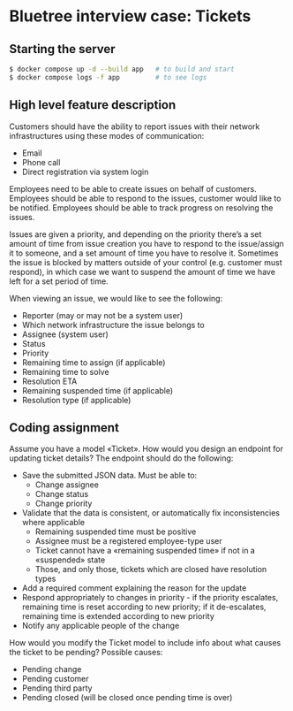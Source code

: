 # Bluetree interview case: Tickets

## Starting the server

```sh
$ docker compose up -d --build app   # to build and start
$ docker compose logs -f app         # to see logs
```

## High level feature description

Customers should have the ability to report issues with their network infrastructures using these modes of communication:

-   Email
-   Phone call
-   Direct registration via system login

Employees need to be able to create issues on behalf of customers. Employees should be able to respond to the issues, customer would like to be notified. Employees should be able to track progress on resolving the issues.

Issues are given a priority, and depending on the priority there’s a set amount of time from issue creation you have to respond to the issue/assign it to someone, and a set amount of time you have to resolve it. Sometimes the issue is blocked by matters outside of your control (e.g. customer must respond), in which case we want to suspend the amount of time we have left for a set period of time.

When viewing an issue, we would like to see the following:

-   Reporter (may or may not be a system user)
-   Which network infrastructure the issue belongs to
-   Assignee (system user)
-   Status
-   Priority
-   Remaining time to assign (if applicable)
-   Remaining time to solve
-   Resolution ETA
-   Remaining suspended time (if applicable)
-   Resolution type (if applicable)

## Coding assignment

Assume you have a model «Ticket». How would you design an endpoint for updating ticket details? The endpoint should do the following:

-   Save the submitted JSON data. Must be able to:
    -   Change assignee
    -   Change status
    -   Change priority
-   Validate that the data is consistent, or automatically fix inconsistencies where applicable
    -   Remaining suspended time must be positive
    -   Assignee must be a registered employee-type user
    -   Ticket cannot have a «remaining suspended time» if not in a «suspended» state
    -   Those, and only those, tickets which are closed have resolution types
-   Add a required comment explaining the reason for the update
-   Respond appropriately to changes in priority - if the priority escalates, remaining time is reset according to new priority; if it de-escalates, remaining time is extended according to new priority
-   Notify any applicable people of the change

How would you modify the Ticket model to include info about what causes the ticket to be pending? Possible causes:

-   Pending change
-   Pending customer
-   Pending third party
-   Pending closed (will be closed once pending time is over)
